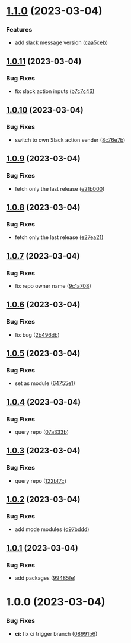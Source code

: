 # [1.1.0](https://github.com/advertikon/github-action-relese-info/compare/v1.0.11...v1.1.0) (2023-03-04)


### Features

* add slack message version ([caa5ceb](https://github.com/advertikon/github-action-relese-info/commit/caa5ceb9fed59544c15bba6c0144a33cad7a7d34))

## [1.0.11](https://github.com/advertikon/github-action-relese-info/compare/v1.0.10...v1.0.11) (2023-03-04)


### Bug Fixes

* fix slack action inputs ([b7c7c46](https://github.com/advertikon/github-action-relese-info/commit/b7c7c468d04c77301c3124ef4fde565175d9d6a8))

## [1.0.10](https://github.com/advertikon/github-action-relese-info/compare/v1.0.9...v1.0.10) (2023-03-04)


### Bug Fixes

* switch to own Slack action sender ([8c76e7b](https://github.com/advertikon/github-action-relese-info/commit/8c76e7b7ff025f41d55cdd6200c6294e6b41b4f6))

## [1.0.9](https://github.com/advertikon/github-action-relese-info/compare/v1.0.8...v1.0.9) (2023-03-04)


### Bug Fixes

* fetch only the last release ([e21b000](https://github.com/advertikon/github-action-relese-info/commit/e21b0004b8d01c92c3fefa64291f6bc9a4498d81))

## [1.0.8](https://github.com/advertikon/github-action-relese-info/compare/v1.0.7...v1.0.8) (2023-03-04)


### Bug Fixes

* fetch only the last release ([e27ea21](https://github.com/advertikon/github-action-relese-info/commit/e27ea21c1b7fbbfb38e454f404894538a6ab2d11))

## [1.0.7](https://github.com/advertikon/github-action-relese-info/compare/v1.0.6...v1.0.7) (2023-03-04)


### Bug Fixes

* fix repo owner name ([9c1a708](https://github.com/advertikon/github-action-relese-info/commit/9c1a7080e7427ff45928fef8383a3cfd9611390b))

## [1.0.6](https://github.com/advertikon/github-action-relese-info/compare/v1.0.5...v1.0.6) (2023-03-04)


### Bug Fixes

* fix bug ([2b496db](https://github.com/advertikon/github-action-relese-info/commit/2b496dbd8dcf25897aebf88b6eba1f307b0ad899))

## [1.0.5](https://github.com/advertikon/github-action-relese-info/compare/v1.0.4...v1.0.5) (2023-03-04)


### Bug Fixes

* set as module ([64755e1](https://github.com/advertikon/github-action-relese-info/commit/64755e16db46c39146965a50729669fdd60288eb))

## [1.0.4](https://github.com/advertikon/github-action-relese-info/compare/v1.0.3...v1.0.4) (2023-03-04)


### Bug Fixes

* query repo ([07a333b](https://github.com/advertikon/github-action-relese-info/commit/07a333bc84865ee910c1628696ddedaac7dba19a))

## [1.0.3](https://github.com/advertikon/github-action-relese-info/compare/v1.0.2...v1.0.3) (2023-03-04)


### Bug Fixes

* query repo ([122bf7c](https://github.com/advertikon/github-action-relese-info/commit/122bf7c3ca400707c9b05eab4718ea7d6196815a))

## [1.0.2](https://github.com/advertikon/github-action-relese-info/compare/v1.0.1...v1.0.2) (2023-03-04)


### Bug Fixes

* add mode modules ([d97bddd](https://github.com/advertikon/github-action-relese-info/commit/d97bdddd44fc1218ce3912c59ba4fc131df3cbd5))

## [1.0.1](https://github.com/advertikon/github-action-relese-info/compare/v1.0.0...v1.0.1) (2023-03-04)


### Bug Fixes

* add packages ([99485fe](https://github.com/advertikon/github-action-relese-info/commit/99485feb10e2861e34b8048fd53c64b8400116fd))

# 1.0.0 (2023-03-04)


### Bug Fixes

* **ci:** fix ci trigger branch ([08991b6](https://github.com/advertikon/github-action-relese-info/commit/08991b618e7f447a58145ddce720f3d6c21573cd))
